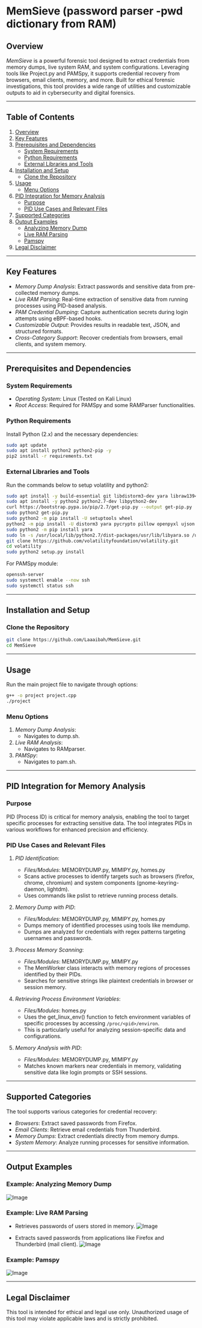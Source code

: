 # MemSieve (password parser -pwd dictionary from RAM)

## Overview

_MemSieve_ is a powerful forensic tool designed to extract credentials from memory dumps, live system RAM, and system configurations. Leveraging tools like Project.py and PAMSpy, it supports credential recovery from browsers, email clients, memory, and more. Built for ethical forensic investigations, this tool provides a wide range of utilities and customizable outputs to aid in cybersecurity and digital forensics.

---

## Table of Contents

1. [Overview](#overview)
2. [Key Features](#key-features)
3. [Prerequisites and Dependencies](#prerequisites-and-dependencies)
   - [System Requirements](#system-requirements)
   - [Python Requirements](#python-requirements)
   - [External Libraries and Tools](#external-libraries-and-tools)
4. [Installation and Setup](#installation-and-setup)
   - [Clone the Repository](#clone-the-repository)
5. [Usage](#usage)
   - [Menu Options](#menu-options)
6. [PID Integration for Memory Analysis](#pid-integration-for-memory-analysis)
   - [Purpose](#purpose)
   - [PID Use Cases and Relevant Files](#pid-use-cases-and-relevant-files)
7. [Supported Categories](#supported-categories)
8. [Output Examples](#output-examples)
   - [Analyzing Memory Dump](#example-analyzing-memory-dump)
   - [Live RAM Parsing](#example-live-ram-parsing)
   - [Pamspy](#example-pamspy)
9. [Legal Disclaimer](#legal-disclaimer)

---

## Key Features

- _Memory Dump Analysis_: Extract passwords and sensitive data from pre-collected memory dumps.
- _Live RAM Parsing_: Real-time extraction of sensitive data from running processes using PID-based analysis.
- _PAM Credential Dumping_: Capture authentication secrets during login attempts using eBPF-based hooks.
- _Customizable Output_: Provides results in readable text, JSON, and structured formats.
- _Cross-Category Support_: Recover credentials from browsers, email clients, and system memory.

---

## Prerequisites and Dependencies

### System Requirements

- _Operating System_: Linux (Tested on Kali Linux)
- _Root Access_: Required for PAMSpy and some RAMParser functionalities.

### Python Requirements

Install Python (2.x) and the necessary dependencies:

```bash
sudo apt update
sudo apt install python2 python2-pip -y
pip2 install -r requirements.txt
```

### External Libraries and Tools

Run the commands below to setup volatility and python2:

```bash
sudo apt install -y build-essential git libdistorm3-dev yara libraw1394-11 libcapstone-dev capstone-tool tzdata
sudo apt install -y python2 python2.7-dev libpython2-dev
curl https://bootstrap.pypa.io/pip/2.7/get-pip.py --output get-pip.py
sudo python2 get-pip.py
sudo python2 -m pip install -U setuptools wheel
python2 -m pip install -U distorm3 yara pycrypto pillow openpyxl ujson pytz ipython capstone
sudo python2 -m pip install yara
sudo ln -s /usr/local/lib/python2.7/dist-packages/usr/lib/libyara.so /usr/lib/libyara.so
git clone https://github.com/volatilityfoundation/volatility.git
cd volatility
sudo python2 setup.py install
```

For PAMSpy module:

```bash
openssh-server
sudo systemctl enable --now ssh
sudo systemctl status ssh
```

---

## Installation and Setup

### Clone the Repository

```bash
git clone https://github.com/Laaaibah/MemSieve.git
cd MemSieve
```

---

## Usage

Run the main project file to navigate through options:

```bash
g++ -o project project.cpp
./project
```

### Menu Options

1. _Memory Dump Analysis_:
   - Navigates to dump.sh.
2. _Live RAM Analysis_:
   - Navigates to RAMparser.
3. _PAMSpy_:
   - Navigates to pam.sh.

---

## PID Integration for Memory Analysis

### Purpose

PID (Process ID) is critical for memory analysis, enabling the tool to target specific processes for extracting sensitive data. The tool integrates PIDs in various workflows for enhanced precision and efficiency.

### PID Use Cases and Relevant Files

1. _PID Identification_:

   - _Files/Modules_: MEMORYDUMP.py, MIMIPY.py, homes.py
   - Scans active processes to identify targets such as browsers (firefox, chrome, chromium) and system components (gnome-keyring-daemon, lightdm).
   - Uses commands like pslist to retrieve running process details.

2. _Memory Dump with PID_:

   - _Files/Modules_: MEMORYDUMP.py, MIMIPY.py, homes.py
   - Dumps memory of identified processes using tools like memdump.
   - Dumps are analyzed for credentials with regex patterns targeting usernames and passwords.

3. _Process Memory Scanning_:

   - _Files/Modules_: MEMORYDUMP.py, MIMIPY.py
   - The MemWorker class interacts with memory regions of processes identified by their PIDs.
   - Searches for sensitive strings like plaintext credentials in browser or session memory.

4. _Retrieving Process Environment Variables_:

   - _Files/Modules_: homes.py
   - Uses the get_linux_env() function to fetch environment variables of specific processes by accessing `/proc/<pid>/environ`.
   - This is particularly useful for analyzing session-specific data and configurations.

5. _Memory Analysis with PID_:
   - _Files/Modules_: MEMORYDUMP.py, MIMIPY.py
   - Matches known markers near credentials in memory, validating sensitive data like login prompts or SSH sessions.

---

## Supported Categories

The tool supports various categories for credential recovery:

- _Browsers_: Extract saved passwords from Firefox.
- _Email Clients_: Retrieve email credentials from Thunderbird.
- _Memory Dumps_: Extract credentials directly from memory dumps.
- _System Memory_: Analyze running processes for sensitive information.

---

## Output Examples

### Example: Analyzing Memory Dump

![Image](https://github.com/Laaaibah/MemSieve/blob/main/lsa_hash.png)

### Example: Live RAM Parsing

- Retrieves passwords of users stored in memory.
  ![Image](https://github.com/Laaaibah/MemSieve/blob/main/usercred.png)

- Extracts saved passwords from applications like Firefox and Thunderbird (mail client).
  ![Image](https://github.com/Laaaibah/MemSieve/blob/main/firefox.png)

### Example: Pamspy

![Image](https://github.com/Laaaibah/MemSieve/blob/main/pam.png)

---

## Legal Disclaimer

This tool is intended for ethical and legal use only. Unauthorized usage of this tool may violate applicable laws and is strictly prohibited.

